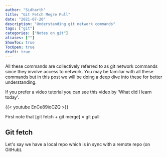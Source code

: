 ```yaml
---
author: "Sidharth"
title: "Git Fetch Megre Pull"
date: "2021-07-20"
description: "Understanding git network commands"
tags: ["git"]
categories: ["Notes on git"]
aliases: [""]
ShowToc: true
TocOpen: true
draft: true
---
```


All these commands are collectively referred to as git network commands since they involve access to network.
You may be familiar with all these commands but in this post we will be doing a deep dive into these for better understanding.

If you prefer a video tutorial you can see this video by 'What did I learn today'.

{{< youtube EnCe89ioCZQ >}}

First note that [git fetch + git merge] = git pull

## Git fetch
Let's say we have a local repo which is in sync with a remote repo (on GitHub).